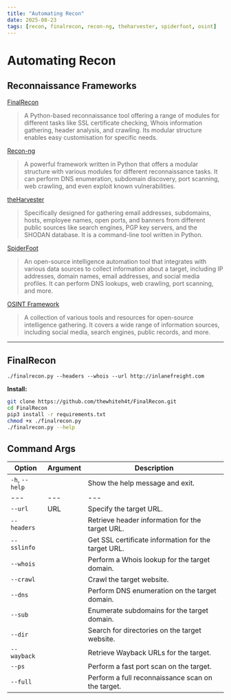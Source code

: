 ```yaml
---
title: "Automating Recon"
date: 2025-08-23
tags: [recon, finalrecon, recon-ng, theharvester, spiderfoot, osint]
---
```


# Automating Recon

## Reconnaissance Frameworks

[FinalRecon](https://github.com/thewhiteh4t/FinalRecon)

>A Python-based reconnaissance tool offering a range of modules for different tasks like SSL certificate checking, Whois information gathering, header analysis, and crawling. Its modular structure enables easy customisation for specific needs.

[Recon-ng](https://github.com/lanmaster53/recon-ng)

>A powerful framework written in Python that offers a modular structure with various modules for different reconnaissance tasks. It can perform DNS enumeration, subdomain discovery, port scanning, web crawling, and even exploit known vulnerabilities.

[theHarvester](https://github.com/laramies/theHarvester)

>Specifically designed for gathering email addresses, subdomains, hosts, employee names, open ports, and banners from different public sources like search engines, PGP key servers, and the SHODAN database. It is a command-line tool written in Python.

[SpiderFoot](https://github.com/smicallef/spiderfoot) 

>An open-source intelligence automation tool that integrates with various data sources to collect information about a target, including IP addresses, domain names, email addresses, and social media profiles. It can perform DNS lookups, web crawling, port scanning, and more.

[OSINT Framework](https://osintframework.com/)

>A collection of various tools and resources for open-source intelligence gathering. It covers a wide range of information sources, including social media, search engines, public records, and more.

---

## FinalRecon

`./finalrecon.py --headers --whois --url http://inlanefreight.com`

**Install:**

```bash
git clone https://github.com/thewhiteh4t/FinalRecon.git
cd FinalRecon
pip3 install -r requirements.txt
chmod +x ./finalrecon.py
./finalrecon.py --help
```

## Command Args

| Option | Argument | Description |
| --- |  --- |  --- |
| `-h`, `--help` |  | Show the help message and exit. |
| --- |  --- |  --- |
| `--url` | URL | Specify the target URL. |
| `--headers` |  | Retrieve header information for the target URL. |
| `--sslinfo` |  | Get SSL certificate information for the target URL. |
| `--whois` |  | Perform a Whois lookup for the target domain. |
| `--crawl` |  | Crawl the target website. |
| `--dns` |  | Perform DNS enumeration on the target domain. |
| `--sub` |  | Enumerate subdomains for the target domain. |
| `--dir` |  | Search for directories on the target website. |
| `--wayback` |  | Retrieve Wayback URLs for the target. |
| `--ps` |  | Perform a fast port scan on the target. |
| `--full` |  | Perform a full reconnaissance scan on the target. |
